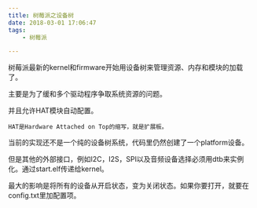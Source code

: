 ```yaml
---
title: 树莓派之设备树
date: 2018-03-01 17:06:47
tags:
	- 树莓派

---
```




树莓派最新的kernel和firmware开始用设备树来管理资源、内存和模块的加载了。

主要是为了缓和多个驱动程序争取系统资源的问题。

并且允许HAT模块自动配置。

```
HAT是Hardware Attached on Top的缩写，就是扩展板。
```

当前的实现还不是一个纯的设备树系统，代码里仍然创建了一个platform设备。

但是其他的外部接口，例如I2C，I2S，SPI以及音频设备选择必须用dtb来实例化。通过start.elf传递给kernel。

最大的影响是将所有的设备从开启状态，变为关闭状态。如果你要打开，就要在config.txt里加配置项。




